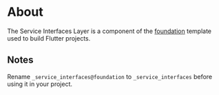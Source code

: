 # About

The Service Interfaces Layer is a component of the [foundation](https://github.com/robmllze/foundation) template used to build Flutter projects.

## Notes

Rename `_service_interfaces@foundation` to `_service_interfaces` before using it in your project.